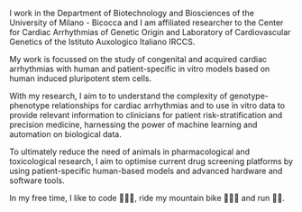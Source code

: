 I work in the Department of Biotechnology and Biosciences of the University of Milano - Bicocca and I am affiliated researcher to the Center for Cardiac Arrhythmias of Genetic Origin and Laboratory of Cardiovascular Genetics of the Istituto Auxologico Italiano IRCCS.

My work is focussed on the study of congenital and acquired cardiac arrhythmias with human and patient-specific in vitro models based on human induced pluripotent stem cells.

With my research, I aim to to understand the complexity of genotype-phenotype relationships for cardiac arrhythmias and to use in vitro data to provide relevant information to clinicians for patient risk-stratification and precision medicine, harnessing the power of machine learning and automation on biological data. 

To ultimately reduce the need of animals in pharmacological and toxicological research, I aim to optimise current drug screening platforms by using patient-specific human-based models and advanced hardware and software tools.

In my free time, I like to code 👨🏻‍💻, ride my mountain bike 🚵🏻‍♂️ and run 🏃🏻.

